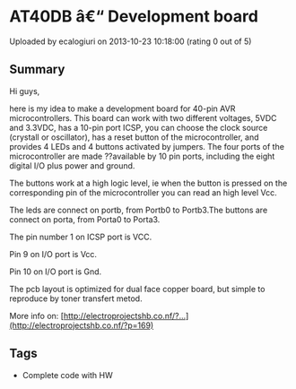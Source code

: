 # AT40DB â€“ Development board

Uploaded by ecalogiuri on 2013-10-23 10:18:00 (rating 0 out of 5)

## Summary

Hi guys,  

here is my idea to make a development board for 40-pin AVR microcontrollers. This board can work with two different voltages, 5VDC and 3.3VDC, has a 10-pin port ICSP, you can choose the clock source (crystall or oscillator), has a reset button of the microcontroller, and provides 4 LEDs and 4 buttons activated by jumpers. The four ports of the microcontroller are made ??available by 10 pin ports, including the eight digital I/O plus power and ground.


The buttons work at a high logic level, ie when the button is pressed on the corresponding pin of the microcontroller you can read an high level Vcc.


The leds are connect on portb, from Portb0 to Portb3.The buttons are connect on porta, from Porta0 to Porta3.  

The pin number 1 on ICSP port is VCC.  

Pin 9 on I/O port is Vcc.  

Pin 10 on I/O port is Gnd.


The pcb layout is optimized for dual face copper board, but simple to reproduce by toner transfert metod.


More info on: [http://electroprojectshb.co.nf/?...](http://electroprojectshb.co.nf/?p=169)

## Tags

- Complete code with HW
